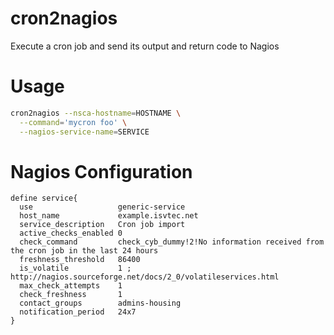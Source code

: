 cron2nagios
===========

Execute a cron job and send its output and return code to Nagios

Usage
=====

```bash
cron2nagios --nsca-hostname=HOSTNAME \
  --command='mycron foo' \
  --nagios-service-name=SERVICE
```

Nagios Configuration
====================

```
define service{
  use                   generic-service
  host_name             example.isvtec.net
  service_description   Cron job import
  active_checks_enabled 0
  check_command         check_cyb_dummy!2!No information received from the cron job in the last 24 hours
  freshness_threshold   86400
  is_volatile           1 ; http://nagios.sourceforge.net/docs/2_0/volatileservices.html
  max_check_attempts    1
  check_freshness       1
  contact_groups        admins-housing
  notification_period   24x7
}
```